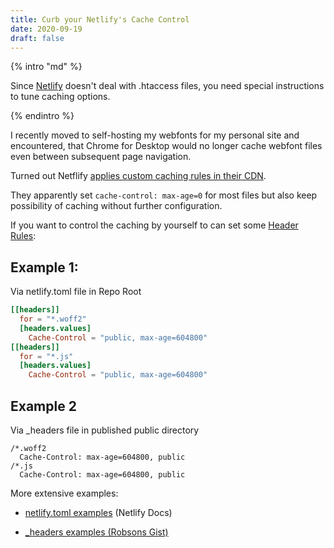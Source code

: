 ```yaml
---
title: Curb your Netlify's Cache Control
date: 2020-09-19
draft: false
---
```


{% intro "md" %}

Since [Netlify](https://netlify.com/) doesn't deal with .htaccess files, you need special instructions to tune caching options.

{% endintro %}

I recently moved to self-hosting my webfonts for my personal site and encountered, that Chrome for Desktop would no longer cache webfont files even between subsequent page navigation.

Turned out Netflify [applies custom caching rules in their CDN](https://www.netlify.com/blog/2017/02/23/better-living-through-caching/).

They apparently set `cache-control: max-age=0` for most files but also keep possibility of caching without further configuration.

If you want to control the caching by yourself to can set some [Header Rules](https://docs.netlify.com/routing/headers/):

## Example 1:

Via netlify.toml file in Repo Root

```toml
[[headers]]
  for = "*.woff2"
  [headers.values]
    Cache-Control = "public, max-age=604800"
[[headers]]
  for = "*.js"
  [headers.values]
    Cache-Control = "public, max-age=604800"

```

## Example 2

Via \_headers file in published public directory

```text
/*.woff2
  Cache-Control: max-age=604800, public
/*.js
  Cache-Control: max-age=604800, public

```

More extensive examples:

- [netlify.toml examples](https://docs.netlify.com/configure-builds/file-based-configuration/#sample-file) (Netlify Docs)

- [\_headers examples (Robsons Gist)](https://gist.github.com/robsonsobral/5b8d1ff10a10dd35793a768f8531cc18)
